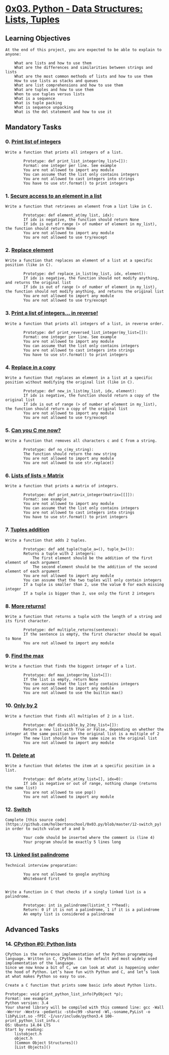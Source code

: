 # [0x03. Python - Data Structures: Lists, Tuples](https://github.com/leulyk/alx-higher_level_programming/tree/main/0x03-python-data_structures)

## Learning Objectives

    At the end of this project, you are expected to be able to explain to anyone:
    
        What are lists and how to use them
        What are the differences and similarities between strings and lists
        What are the most common methods of lists and how to use them
        How to use lists as stacks and queues
        What are list comprehensions and how to use them
        What are tuples and how to use them
        When to use tuples versus lists
        What is a sequence
        What is tuple packing
        What is sequence unpacking
        What is the del statement and how to use it

## Mandatory Tasks

### 0. [Print list of integers](https://github.com/leulyk/alx-higher_level_programming/blob/main/0x03-python-data_structures/0-print_list_integer.py)

    Write a function that prints all integers of a list.

            Prototype: def print_list_integer(my_list=[]):
            Format: one integer per line. See example
            You are not allowed to import any module
            You can assume that the list only contains integers
            You are not allowed to cast integers into strings
            You have to use str.format() to print integers
 
### 1. [Secure access to an element in a list](https://github.com/leulyk/alx-higher_level_programming/blob/main/0x03-python-data_structures/1-element_at.py)
 
    Write a function that retrieves an element from a list like in C.

            Prototype: def element_at(my_list, idx):
            If idx is negative, the function should return None
            If idx is out of range (> of number of element in my_list), the function should return None
            You are not allowed to import any module
            You are not allowed to use try/except

### 2. [Replace element](https://github.com/leulyk/alx-higher_level_programming/blob/main/0x03-python-data_structures/2-replace_in_list.py)

    Write a function that replaces an element of a list at a specific position (like in C).

            Prototype: def replace_in_list(my_list, idx, element):
            If idx is negative, the function should not modify anything, and returns the original list
            If idx is out of range (> of number of element in my_list), the function should not modify anything, and returns the original list
            You are not allowed to import any module
            You are not allowed to use try/except

### 3. [Print a list of integers... in reverse!](https://github.com/leulyk/alx-higher_level_programming/blob/main/0x03-python-data_structures/3-print_reversed_list_integer.py)

    Write a function that prints all integers of a list, in reverse order.

            Prototype: def print_reversed_list_integer(my_list=[]):
            Format: one integer per line. See example
            You are not allowed to import any module
            You can assume that the list only contains integers
            You are not allowed to cast integers into strings
            You have to use str.format() to print integers

### 4. [Replace in a copy](https://github.com/leulyk/alx-higher_level_programming/blob/main/0x03-python-data_structures/4-new_in_list.py)

    Write a function that replaces an element in a list at a specific position without modifying the original list (like in C).

            Prototype: def new_in_list(my_list, idx, element):
            If idx is negative, the function should return a copy of the original list
            If idx is out of range (> of number of element in my_list), the function should return a copy of the original list
            You are not allowed to import any module
            You are not allowed to use try/except

### 5. [Can you C me now?](https://github.com/leulyk/alx-higher_level_programming/blob/main/0x03-python-data_structures/5-no_c.py)

    Write a function that removes all characters c and C from a string.

            Prototype: def no_c(my_string):
            The function should return the new string
            You are not allowed to import any module
            You are not allowed to use str.replace()

### 6. [Lists of lists = Matrix](https://github.com/leulyk/alx-higher_level_programming/blob/main/0x03-python-data_structures/6-print_matrix_integer.py)

    Write a function that prints a matrix of integers.

            Prototype: def print_matrix_integer(matrix=[[]]):
            Format: see example
            You are not allowed to import any module
            You can assume that the list only contains integers
            You are not allowed to cast integers into strings
            You have to use str.format() to print integers

### 7. [Tuples addition](https://github.com/leulyk/alx-higher_level_programming/blob/main/0x03-python-data_structures/7-add_tuple.py)

    Write a function that adds 2 tuples.

            Prototype: def add_tuple(tuple_a=(), tuple_b=()):
            Returns a tuple with 2 integers:
                The first element should be the addition of the first element of each argument
                The second element should be the addition of the second element of each argument
            You are not allowed to import any module
            You can assume that the two tuples will only contain integers
            If a tuple is smaller than 2, use the value 0 for each missing integer
            If a tuple is bigger than 2, use only the first 2 integers

### 8. [More returns!](https://github.com/leulyk/alx-higher_level_programming/blob/main/0x03-python-data_structures/8-multiple_returns.py)

    Write a function that returns a tuple with the length of a string and its first character.

            Prototype: def multiple_returns(sentence):
            If the sentence is empty, the first character should be equal to None
            You are not allowed to import any module

### 9. [Find the max](https://github.com/leulyk/alx-higher_level_programming/blob/main/0x03-python-data_structures/9-max_integer.py)
            
    Write a function that finds the biggest integer of a list.

            Prototype: def max_integer(my_list=[]):
            If the list is empty, return None
            You can assume that the list only contains integers
            You are not allowed to import any module
            You are not allowed to use the builtin max()

### 10. [Only by 2](https://github.com/leulyk/alx-higher_level_programming/blob/main/0x03-python-data_structures/10-divisible_by_2.py)

    Write a function that finds all multiples of 2 in a list.

            Prototype: def divisible_by_2(my_list=[]):
            Return a new list with True or False, depending on whether the integer at the same position in the original list is a multiple of 2
            The new list should have the same size as the original list
            You are not allowed to import any module

### 11. [Delete at](https://github.com/leulyk/alx-higher_level_programming/blob/main/0x03-python-data_structures/11-delete_at.py)

    Write a function that deletes the item at a specific position in a list.

            Prototype: def delete_at(my_list=[], idx=0):
            If idx is negative or out of range, nothing change (returns the same list)
            You are not allowed to use pop()
            You are not allowed to import any module

### 12. [Switch](https://github.com/leulyk/alx-higher_level_programming/blob/main/0x03-python-data_structures/12-switch.py)

    Complete [this source code](https://github.com/holbertonschool/0x03.py/blob/master/12-switch_py) in order to switch value of a and b

            Your code should be inserted where the comment is (line 4)
            Your program should be exactly 5 lines long

### 13. [Linked list palindrome](https://github.com/leulyk/alx-higher_level_programming/blob/main/0x03-python-data_structures/13-is_palindrome.c)

    Technical interview preparation:

            You are not allowed to google anything
            Whiteboard first


    Write a function in C that checks if a singly linked list is a palindrome.

            Prototype: int is_palindrome(listint_t **head);
            Return: 0 if it is not a palindrome, 1 if it is a palindrome
            An empty list is considered a palindrome

## Advanced Tasks

### 14. [CPython #0: Python lists](https://github.com/leulyk/alx-higher_level_programming/blob/main/0x03-python-data_structures/100-print_python_list_info.c)

    CPython is the reference implementation of the Python programming language. Written in C, CPython is the default and most widely used implementation of the language.
    Since we now know a bit of C, we can look at what is happening under the hood of Python. Let’s have fun with Python and C, and let’s look at what makes Python so easy to use.

    Create a C function that prints some basic info about Python lists.

    Prototype: void print_python_list_info(PyObject *p);
    Format: see example
    Python version: 3.4
    Your shared library will be compiled with this command line: gcc -Wall -Werror -Wextra -pedantic -std=c99 -shared -Wl,-soname,PyList -o libPyList.so -fPIC -I/usr/include/python3.4 100-print_python_list_info.c
    OS: Ubuntu 14.04 LTS
    Start by reading:
        listobject.h
        object.h
        [Common Object Structures]()
        [List Objects]()
